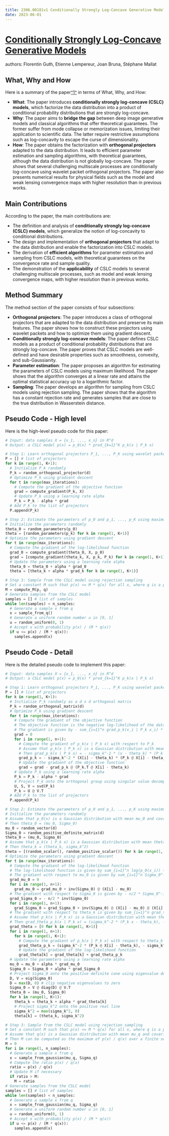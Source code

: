 ```yaml
---
title: 2306.00181v1 Conditionally Strongly Log-Concave Generative Models
date: 2023-06-01
---
```


# [Conditionally Strongly Log-Concave Generative Models](http://arxiv.org/abs/2306.00181v1)

authors: Florentin Guth, Etienne Lempereur, Joan Bruna, Stéphane Mallat


## What, Why and How

[1]: https://arxiv.org/abs/2306.00181 "[2306.00181] Conditionally Strongly Log-Concave Generative Models"
[2]: https://arxiv.org/abs/2306.00180 "[2306.00180] FlowCam: Training Generalizable 3D Radiance Fields without ..."
[3]: http://export.arxiv.org/abs/2303.00181v1 "[2303.00181v1] Selectively Hard Negative Mining for Alleviating ..."

Here is a summary of the paper[^1^][1] in terms of What, Why, and How:

- **What**: The paper introduces **conditionally strongly log-concave (CSLC) models**, which factorize the data distribution into a product of conditional probability distributions that are strongly log-concave.
- **Why**: The paper aims to **bridge the gap** between deep image generative models and classical algorithms that offer theoretical guarantees. The former suffer from mode collapse or memorization issues, limiting their application to scientific data. The latter require restrictive assumptions such as log-concavity to escape the curse of dimensionality.
- **How**: The paper obtains the factorization with **orthogonal projectors** adapted to the data distribution. It leads to efficient parameter estimation and sampling algorithms, with theoretical guarantees, although the data distribution is not globally log-concave. The paper shows that several challenging multiscale processes are conditionally log-concave using wavelet packet orthogonal projectors. The paper also presents numerical results for physical fields such as the model and weak lensing convergence maps with higher resolution than in previous works.

## Main Contributions

According to the paper, the main contributions are:

- The definition and analysis of **conditionally strongly log-concave (CSLC) models**, which generalize the notion of log-concavity to conditional distributions.
- The design and implementation of **orthogonal projectors** that adapt to the data distribution and enable the factorization into CSLC models.
- The derivation of **efficient algorithms** for parameter estimation and sampling from CSLC models, with theoretical guarantees on the convergence rate and sample quality.
- The demonstration of the **applicability** of CSLC models to several challenging multiscale processes, such as model and weak lensing convergence maps, with higher resolution than in previous works.

## Method Summary

The method section of the paper consists of four subsections:

- **Orthogonal projectors**: The paper introduces a class of orthogonal projectors that are adapted to the data distribution and preserve its main features. The paper shows how to construct these projectors using wavelet packets and how to optimize them using gradient descent.
- **Conditionally strongly log-concave models**: The paper defines CSLC models as a product of conditional probability distributions that are strongly log-concave. The paper proves that CSLC models are well-defined and have desirable properties such as smoothness, convexity, and sub-Gaussianity.
- **Parameter estimation**: The paper proposes an algorithm for estimating the parameters of CSLC models using maximum likelihood. The paper shows that the algorithm converges at a linear rate and attains the optimal statistical accuracy up to a logarithmic factor.
- **Sampling**: The paper develops an algorithm for sampling from CSLC models using rejection sampling. The paper shows that the algorithm has a constant rejection rate and generates samples that are close to the true distribution in Wasserstein distance.

## Pseudo Code - High level

Here is the high-level pseudo code for this paper:

```python
# Input: data samples X = {x_1, ..., x_n} in R^d
# Output: a CSLC model p(x) = p_0(x) * prod_{k=1}^K p_k(x | P_k x)

# Step 1: Learn orthogonal projectors P_1, ..., P_K using wavelet packets
P = [] # list of projectors
for k in range(1, K+1):
  # Initialize P_k randomly
  P_k = random_orthogonal_projector(d)
  # Optimize P_k using gradient descent
  for t in range(max_iterations):
    # Compute the gradient of the objective function
    grad = compute_gradient(P_k, X)
    # Update P_k using a learning rate alpha
    P_k = P_k - alpha * grad
  # Add P_k to the list of projectors
  P.append(P_k)

# Step 2: Estimate the parameters of p_0 and p_1, ..., p_K using maximum likelihood
# Initialize the parameters randomly
theta_0 = random_parameters(p_0)
theta = [random_parameters(p_k) for k in range(1, K+1)]
# Optimize the parameters using gradient descent
for t in range(max_iterations):
  # Compute the gradient of the log-likelihood function
  grad_0 = compute_gradient(theta_0, X, p_0)
  grad = [compute_gradient(theta_k, X, p_k, P_k) for k in range(1, K+1)]
  # Update the parameters using a learning rate alpha
  theta_0 = theta_0 + alpha * grad_0
  theta = [theta_k + alpha * grad_k for k in range(1, K+1)]

# Step 3: Sample from the CSLC model using rejection sampling
# Set a constant M such that p(x) <= M * q(x) for all x, where q is a proposal distribution
M = compute_M(p, q)
# Generate samples from the CSLC model
samples = [] # list of samples
while len(samples) < n_samples:
  # Generate a sample x from q
  x = sample_from_q()
  # Generate a uniform random number u in [0, 1]
  u = random_uniform(0, 1)
  # Accept x with probability p(x) / (M * q(x))
  if u <= p(x) / (M * q(x)):
    samples.append(x)
```

## Pseudo Code - Detail

Here is the detailed pseudo code to implement this paper:

```python
# Input: data samples X = {x_1, ..., x_n} in R^d
# Output: a CSLC model p(x) = p_0(x) * prod_{k=1}^K p_k(x | P_k x)

# Step 1: Learn orthogonal projectors P_1, ..., P_K using wavelet packets
P = [] # list of projectors
for k in range(1, K+1):
  # Initialize P_k randomly as a d x d orthogonal matrix
  P_k = random_orthogonal_matrix(d)
  # Optimize P_k using gradient descent
  for t in range(max_iterations):
    # Compute the gradient of the objective function
    # The objective function is the negative log-likelihood of the data under p_k(x | P_k x)
    # The gradient is given by - sum_{i=1}^n grad_p_k(x_i | P_k x_i) * (P_k^T x_i - theta_k)
    grad = 0
    for i in range(1, n+1):
      # Compute the gradient of p_k(x | P_k x) with respect to P_k
      # Assume that p_k(x | P_k x) is a Gaussian distribution with mean theta_k and covariance sigma_k^2 I
      # Then grad_p_k(x | P_k x) = - sigma_k^-2 * (x - theta_k) * (P_k x - theta_k)^T
      grad_p_k = - sigma_k^-2 * (X[i] - theta_k) * (P_k @ X[i] - theta_k).T
      # Update the gradient of the objective function
      grad = grad - grad_p_k @ (P_k.T @ X[i] - theta_k)
    # Update P_k using a learning rate alpha
    P_k = P_k - alpha * grad
    # Project P_k onto the orthogonal group using singular value decomposition
    U, S, V = svd(P_k)
    P_k = U @ V.T
  # Add P_k to the list of projectors
  P.append(P_k)

# Step 2: Estimate the parameters of p_0 and p_1, ..., p_K using maximum likelihood
# Initialize the parameters randomly
# Assume that p_0(x) is a Gaussian distribution with mean mu_0 and covariance Sigma_0
# Then theta_0 = (mu_0, Sigma_0)
mu_0 = random_vector(d)
Sigma_0 = random_positive_definite_matrix(d)
theta_0 = (mu_0, Sigma_0)
# Assume that p_k(x | P_k x) is a Gaussian distribution with mean theta_k and covariance sigma_k^2 I
# Then theta_k = (theta_k, sigma_k^2)
theta = [(random_scalar(), random_positive_scalar()) for k in range(1, K+1)]
# Optimize the parameters using gradient descent
for t in range(max_iterations):
  # Compute the gradient of the log-likelihood function
  # The log-likelihood function is given by sum_{i=1}^n log(p_0(x_i)) + sum_{k=1}^K log(p_k(x_i | P_k x_i))
  # The gradient with respect to mu_0 is given by sum_{i=1}^n Sigma_0^-1 * (x_i - mu_0)
  grad_mu_0 = 0
  for i in range(1, n+1):
    grad_mu_0 = grad_mu_0 + inv(Sigma_0) @ (X[i] - mu_0)
  # The gradient with respect to Sigma_0 is given by - n/2 * Sigma_0^-1 + sum_{i=1}^n Sigma_0^-1 * (x_i - mu_0) * (x_i - mu_0)^T * Sigma_0^-1
  grad_Sigma_0 = - n/2 * inv(Sigma_0)
  for i in range(1, n+1):
    grad_Sigma_0 = grad_Sigma_0 + inv(Sigma_0) @ (X[i] - mu_0) @ (X[i] - mu_0).T @ inv(Sigma_0)
  # The gradient with respect to theta_k is given by sum_{i=1}^n grad_theta_p_k(x_i | P_k x_i)
  # Assume that p_k(x | P_k x) is a Gaussian distribution with mean theta_k and covariance sigma_k^2 I
  # Then grad_theta_p_k(x | P_k x) = (sigma_k^-2 * (P_k x - theta_k), - sigma_k^-3 * ||P_k x - theta_k||^2 + sigma_k^-1)
  grad_theta = [0 for k in range(1, K+1)]
  for i in range(1, n+1):
    for k in range(1, K+1):
      # Compute the gradient of p_k(x | P_k x) with respect to theta_k
      grad_theta_p_k = (sigma_k^-2 * (P_k @ X[i] - theta_k), - sigma_k^-3 * norm(P_k @ X[i] - theta_k)^2 + sigma_k^-1)
      # Update the gradient of the log-likelihood function
      grad_theta[k] = grad_theta[k] + grad_theta_p_k
  # Update the parameters using a learning rate alpha
  mu_0 = mu_0 + alpha * grad_mu_0
  Sigma_0 = Sigma_0 + alpha * grad_Sigma_0
  # Project Sigma_0 onto the positive definite cone using eigenvalue decomposition
  D, V = eig(Sigma_0)
  D = max(D, 0) # clip negative eigenvalues to zero
  Sigma_0 = V @ diag(D) @ V.T
  theta_0 = (mu_0, Sigma_0)
  for k in range(1, K+1):
    theta_k = theta_k + alpha * grad_theta[k]
    # Project sigma_k^2 onto the positive real line
    sigma_k^2 = max(sigma_k^2, 0)
    theta[k] = (theta_k, sigma_k^2)

# Step 3: Sample from the CSLC model using rejection sampling
# Set a constant M such that p(x) <= M * q(x) for all x, where q is a proposal distribution
# Assume that q(x) is a Gaussian distribution with mean mu_q and covariance Sigma_q
# Then M can be computed as the maximum of p(x) / q(x) over a finite set of samples from q(x)
M = 0
for i in range(1, n_samples):
  # Generate a sample x from q
  x = sample_from_gaussian(mu_q, Sigma_q)
  # Compute the ratio p(x) / q(x)
  ratio = p(x) / q(x)
  # Update M if necessary
  if ratio > M:
    M = ratio
# Generate samples from the CSLC model
samples = [] # list of samples
while len(samples) < n_samples:
  # Generate a sample x from q
  x = sample_from_gaussian(mu_q, Sigma_q)
  # Generate a uniform random number u in [0, 1]
  u = random_uniform(0, 1)
  # Accept x with probability p(x) / (M * q(x))
  if u <= p(x) / (M * q(x)):
    samples.append(x)
```